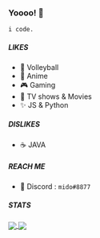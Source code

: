 ### Yoooo! 👋

`
i code.
`
##### LIKES
- 🏐 Volleyball
- 👾 Anime 
- 🎮 Gaming
- 🎥 TV shows & Movies
- ✨ JS & Python

##### DISLIKES
- ☕ JAVA

##### REACH ME
- 🐳 Discord : `mido#8877`

##### STATS
<a href="https://github.com/rgab1508">
  <img align="center" src="https://github-readme-stats.vercel.app/api?username=rgab1508&count_private=true&show_icons=true&theme=aura" />
</a>
<a href="https://github.com/rgab1508">
  <img align="center" src="https://github-readme-stats.vercel.app/api/top-langs/?username=anuraghazra&layout=compact&theme=aura&langs_count=8&count_private=true" />
</a>
